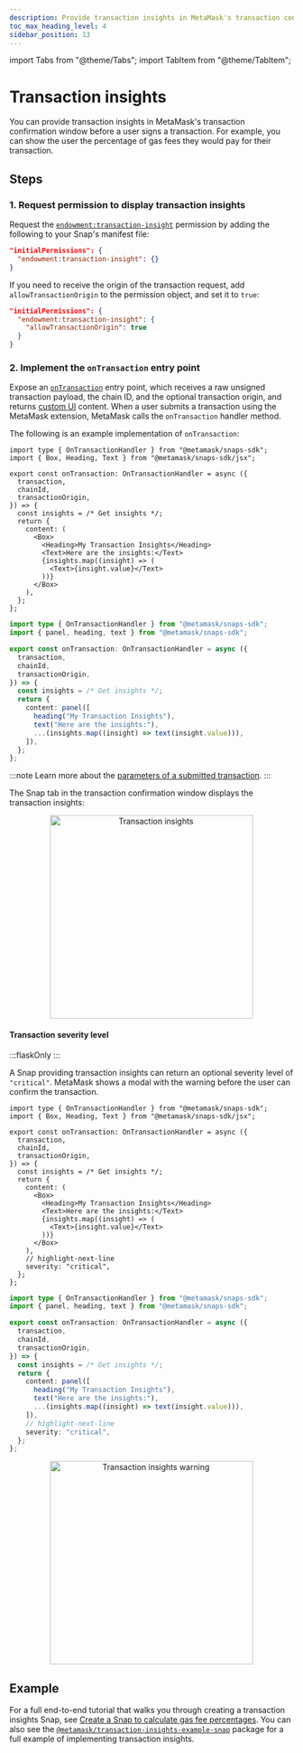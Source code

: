 ```yaml
---
description: Provide transaction insights in MetaMask's transaction confirmation window.
toc_max_heading_level: 4
sidebar_position: 13
---
```


import Tabs from "@theme/Tabs";
import TabItem from "@theme/TabItem";

# Transaction insights

You can provide transaction insights in MetaMask's transaction confirmation window before a user
signs a transaction.
For example, you can show the user the percentage of gas fees they would pay for their transaction.

## Steps

### 1. Request permission to display transaction insights

Request the [`endowment:transaction-insight`](../reference/permissions.md#endowmenttransaction-insight)
permission by adding the following to your Snap's manifest file:

```json title="snap.manifest.json"
"initialPermissions": {
  "endowment:transaction-insight": {}
}
```

If you need to receive the origin of the transaction request, add `allowTransactionOrigin` to the
permission object, and set it to `true`:

```json title="snap.manifest.json"
"initialPermissions": {
  "endowment:transaction-insight": {
    "allowTransactionOrigin": true
  }
}
```

### 2. Implement the `onTransaction` entry point

Expose an [`onTransaction`](../reference/entry-points.md#ontransaction) entry point, which receives
a raw unsigned transaction payload, the chain ID, and the optional transaction origin,
and returns [custom UI](custom-ui/index.md) content.
When a user submits a transaction using the MetaMask extension, MetaMask calls the `onTransaction`
handler method.

The following is an example implementation of `onTransaction`:

<Tabs>
<TabItem value="JSX">

```tsx title="index.tsx"
import type { OnTransactionHandler } from "@metamask/snaps-sdk";
import { Box, Heading, Text } from "@metamask/snaps-sdk/jsx";

export const onTransaction: OnTransactionHandler = async ({
  transaction,
  chainId,
  transactionOrigin,
}) => {
  const insights = /* Get insights */;
  return {
    content: (
      <Box>
        <Heading>My Transaction Insights</Heading>
        <Text>Here are the insights:</Text>
        {insights.map((insight) => (
          <Text>{insight.value}</Text>
        ))}
      </Box>
    ),
  };
};
```

</TabItem>
<TabItem value="Functions" deprecated>

```typescript title="index.ts"
import type { OnTransactionHandler } from "@metamask/snaps-sdk";
import { panel, heading, text } from "@metamask/snaps-sdk";

export const onTransaction: OnTransactionHandler = async ({
  transaction,
  chainId,
  transactionOrigin,
}) => {
  const insights = /* Get insights */;
  return {
    content: panel([
      heading("My Transaction Insights"),
      text("Here are the insights:"),
      ...(insights.map((insight) => text(insight.value))),
    ]),
  };
};
```

</TabItem>
</Tabs>

:::note
Learn more about the [parameters of a submitted transaction](/wallet/how-to/send-transactions#transaction-parameters).
:::

The Snap tab in the transaction confirmation window displays the transaction insights:

<p align="center">
<img src={require("../assets/transaction-insights-window.png").default} alt="Transaction insights" width="360px" class="appScreen" />
</p>

#### Transaction severity level

:::flaskOnly
:::

A Snap providing transaction insights can return an optional severity level of `"critical"`.
MetaMask shows a modal with the warning before the user can confirm the transaction.

<Tabs>
<TabItem value="JSX">

```tsx title="index.tsx"
import type { OnTransactionHandler } from "@metamask/snaps-sdk";
import { Box, Heading, Text } from "@metamask/snaps-sdk/jsx";

export const onTransaction: OnTransactionHandler = async ({
  transaction,
  chainId,
  transactionOrigin,
}) => {
  const insights = /* Get insights */;
  return {
    content: (
      <Box>
        <Heading>My Transaction Insights</Heading>
        <Text>Here are the insights:</Text>
        {insights.map((insight) => (
          <Text>{insight.value}</Text>
        ))}
      </Box>
    ),
    // highlight-next-line
    severity: "critical",
  };
};
```

</TabItem>
<TabItem value="Functions" deprecated>

```typescript title="index.ts"
import type { OnTransactionHandler } from "@metamask/snaps-sdk";
import { panel, heading, text } from "@metamask/snaps-sdk";

export const onTransaction: OnTransactionHandler = async ({
  transaction,
  chainId,
  transactionOrigin,
}) => {
  const insights = /* Get insights */;
  return {
    content: panel([
      heading("My Transaction Insights"),
      text("Here are the insights:"),
      ...(insights.map((insight) => text(insight.value))),
    ]),
    // highlight-next-line
    severity: "critical",
  };
};
```

</TabItem>
</Tabs>

<p align="center">
<img src={require("../assets/transaction-insights-warning.png").default} alt="Transaction insights warning" width="360px" />
</p>

## Example

For a full end-to-end tutorial that walks you through creating a transaction insights Snap, see
[Create a Snap to calculate gas fee percentages](../learn/tutorials/transaction-insights.md).
You can also see the
[`@metamask/transaction-insights-example-snap`](https://github.com/MetaMask/snaps/tree/main/packages/examples/packages/transaction-insights)
package for a full example of implementing transaction insights.
